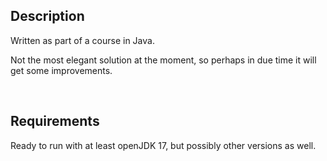 ## Description

Written as part of a course in Java.

Not the most elegant solution at the moment, so perhaps in due time it will get some improvements.

<br>

## Requirements

Ready to run with at least openJDK 17, but possibly other versions as well.
